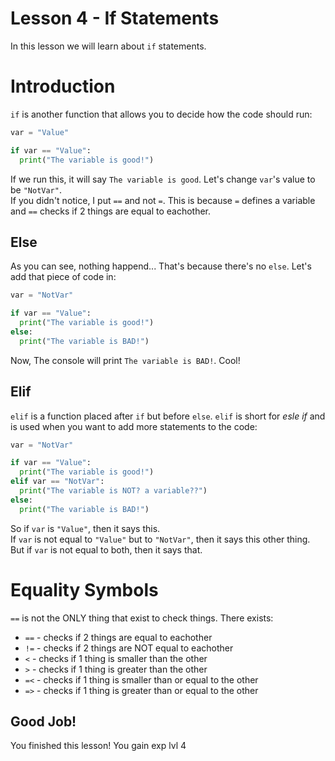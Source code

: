 # Lesson 4 -  If Statements
In this lesson we will learn about `if` statements.

# Introduction
`if` is another function that allows you to decide how the code should run:
```python
var = "Value"

if var == "Value":
  print("The variable is good!")
```
If we run this, it will say `The variable is good`. Let's change `var`'s value to be `"NotVar"`.  
If you didn't notice, I put `==` and not `=`. This is because `=` defines a variable and `==` checks if 2 things are equal to eachother.

## Else

As you can see, nothing happend... That's because there's no `else`. Let's add that piece of code in:
```python
var = "NotVar"

if var == "Value":
  print("The variable is good!")
else:
  print("The variable is BAD!")
```
Now, The console will print `The variable is BAD!`. Cool!

## Elif
`elif` is a function placed after `if` but before `else`. `elif` is short for _esle if_ and is used when you want to add more statements to the code:
```python
var = "NotVar"

if var == "Value":
  print("The variable is good!")
elif var == "NotVar":
  print("The variable is NOT? a variable??")
else:
  print("The variable is BAD!")  
```
So if `var` is `"Value"`, then it says this.  
If `var` is not equal to `"Value"` but to `"NotVar"`, then it says this other thing.  
But if `var` is not equal to both, then it says that.

# Equality Symbols
`==` is not the ONLY thing that exist to check things. There exists:
- `==` - checks if 2 things are equal to eachother
- `!=` - checks if 2 things are NOT equal to eachother
- `<` - checks if 1 thing is smaller than the other
- `>` - checks if 1 thing is greater than the other
- `=<` - checks if 1 thing is smaller than or equal to the other
- `=>` - checks if 1 thing is greater than or equal to the other
## Good Job!
You finished this lesson! You gain exp lvl 4

